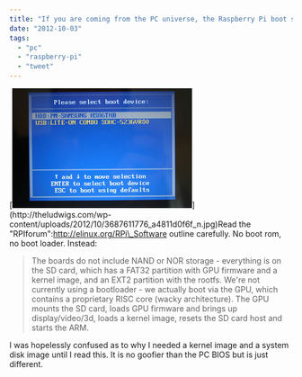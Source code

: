 ```yaml
---
title: "If you are coming from the PC universe, the Raspberry Pi boot sequence is funky"
date: "2012-10-03"
tags: 
  - "pc"
  - "raspberry-pi"
  - "tweet"
---
```


[![](images/3687611776_a4811d0f6f_n.jpg "http://www.flickr.com/photos/warrenski/")](http://theludwigs.com/wp-content/uploads/2012/10/3687611776_a4811d0f6f_n.jpg)Read the "RPIforum":http://elinux.org/RPi\_Software outline carefully. No boot rom, no boot loader. Instead:

> The boards do not include NAND or NOR storage - everything is on the SD card, which has a FAT32 partition with GPU firmware and a kernel image, and an EXT2 partition with the rootfs. We're not currently using a bootloader - we actually boot via the GPU, which contains a proprietary RISC core (wacky architecture). The GPU mounts the SD card, loads GPU firmware and brings up display/video/3d, loads a kernel image, resets the SD card host and starts the ARM.

I was hopelessly confused as to why I needed a kernel image and a system disk image until I read this. It is no goofier than the PC BIOS but is just different.
